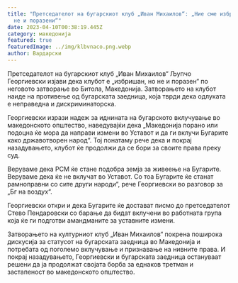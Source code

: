 ```yaml
---
title: "Претседателот на бугарскиот клуб „Иван Михаилов“: „Ние сме избришани, но
  не и поразени“"
date: 2023-04-10T00:38:19.445Z
category: македонија
featured: true
featuredImage: ../img/klbvnaco.png.webp
author: Вардарски
---
```


Претседателот на бугарскиот клуб „Иван Михаилов“ Љупчо Георгиевски изјави дека клубот е „избришан, но не и поразен“ по неговото затворање во Битола, Македонија. Затворањето на клубот наиде на противење од бугарската заедница, која тврди дека одлуката е неправедна и дискриминаторска.

Георгиевски изрази надеж за иднината на бугарското вклучување во македонското општество, наведувајќи дека „Македонија порано или подоцна ќе мора да направи измени во Уставот и да ги вклучи Бугарите како државотворен народ“. Тој понатаму рече дека и покрај назадувањето, клубот ќе продолжи да се бори за своите права преку суд.

Веруваме дека РСМ ќе стане подобра земја за живеење на Бугарите. Веруваме дека ќе не вклучат во Уставот. Со тоа Бугарите ќе станат рамноправни со сите други народи“, рече Георгиевски во разговор за „Бг на воздух“.

Георгиевски откри и дека Бугарите ќе достават писмо до претседателот Стево Пендаровски со барање да бидат вклучени во работната група која ќе ги подготви амандманите за уставните измени.

Затворањето на културниот клуб „Иван Михаилов“ покрена поширока дискусија за статусот на бугарската заедница во Македонија и потребата од поголемо вклучување и признавање на нивните права. И покрај назадувањето, Георгиевски и бугарската заедница остануваат решени да ја продолжат својата борба за еднаков третман и застапеност во македонското општество.
